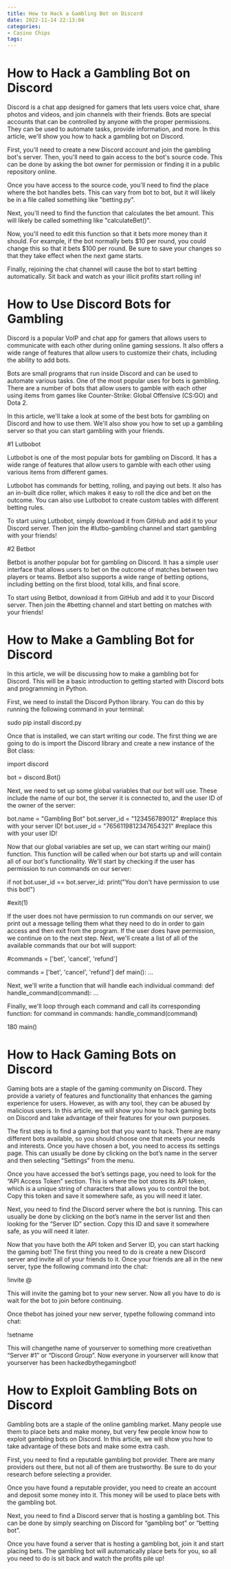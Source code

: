 ```yaml
---
title: How to Hack a Gambling Bot on Discord 
date: 2022-11-14 22:13:04
categories:
- Casino Chips
tags:
---
```



#  How to Hack a Gambling Bot on Discord 

Discord is a chat app designed for gamers that lets users voice chat, share photos and videos, and join channels with their friends. Bots are special accounts that can be controlled by anyone with the proper permissions. They can be used to automate tasks, provide information, and more. In this article, we'll show you how to hack a gambling bot on Discord.

First, you'll need to create a new Discord account and join the gambling bot's server. Then, you'll need to gain access to the bot's source code. This can be done by asking the bot owner for permission or finding it in a public repository online.

Once you have access to the source code, you'll need to find the place where the bot handles bets. This can vary from bot to bot, but it will likely be in a file called something like "betting.py".

Next, you'll need to find the function that calculates the bet amount. This will likely be called something like "calculateBet()".

Now, you'll need to edit this function so that it bets more money than it should. For example, if the bot normally bets $10 per round, you could change this so that it bets $100 per round. Be sure to save your changes so that they take effect when the next game starts.

Finally, rejoining the chat channel will cause the bot to start betting automatically. Sit back and watch as your illicit profits start rolling in!

#  How to Use Discord Bots for Gambling 

Discord is a popular VoIP and chat app for gamers that allows users to communicate with each other during online gaming sessions. It also offers a wide range of features that allow users to customize their chats, including the ability to add bots.

Bots are small programs that run inside Discord and can be used to automate various tasks. One of the most popular uses for bots is gambling. There are a number of bots that allow users to gamble with each other using items from games like Counter-Strike: Global Offensive (CS:GO) and Dota 2.

In this article, we'll take a look at some of the best bots for gambling on Discord and how to use them. We'll also show you how to set up a gambling server so that you can start gambling with your friends.

#1 Lutbobot 

Lutbobot is one of the most popular bots for gambling on Discord. It has a wide range of features that allow users to gamble with each other using various items from different games.

Lutbobot has commands for betting, rolling, and paying out bets. It also has an in-built dice roller, which makes it easy to roll the dice and bet on the outcome. You can also use Lutbobot to create custom tables with different betting rules.

To start using Lutbobot, simply download it from GitHub and add it to your Discord server. Then join the #lutbo-gambling channel and start gambling with your friends!

#2 Betbot 

Betbot is another popular bot for gambling on Discord. It has a simple user interface that allows users to bet on the outcome of matches between two players or teams. Betbot also supports a wide range of betting options, including betting on the first blood, total kills, and final score.

To start using Betbot, download it from GitHub and add it to your Discord server. Then join the #betting channel and start betting on matches with your friends!

#  How to Make a Gambling Bot for Discord 

In this article, we will be discussing how to make a gambling bot for Discord. This will be a basic introduction to getting started with Discord bots and programming in Python.

First, we need to install the Discord Python library. You can do this by running the following command in your terminal:

sudo pip install discord.py

Once that is installed, we can start writing our code. The first thing we are going to do is import the Discord library and create a new instance of the Bot class:

import discord

bot = discord.Bot()

Next, we need to set up some global variables that our bot will use. These include the name of our bot, the server it is connected to, and the user ID of the owner of the server:

bot.name = "Gambling Bot"
bot.server_id = "123456789012" #replace this with your server ID!
bot.user_id = "7656119812347654321" #replace this with your user ID!

Now that our global variables are set up, we can start writing our main() function. This function will be called when our bot starts up and will contain all of our bot's functionality. We'll start by checking if the user has permission to run commands on our server:

if not bot.user_id == bot.server_id: 	print("You don't have permission to use this bot!")

#exit(1)

If the user does not have permission to run commands on our server, we print out a message telling them what they need to do in order to gain access and then exit from the program. If the user does have permission, we continue on to the next step. Next, we'll create a list of all of the available commands that our bot will support:

#commands = ['bet', 'cancel', 'refund']

commands = ['bet', 'cancel', 'refund'] 	def main(): 	 ...

Next, we'll write a function that will handle each individual command: 	def handle_command(command): 	 ...

  Finally, we'll loop through each command and call its corresponding function: for command in commands: 	handle_command(command)

180 main()

#  How to Hack Gaming Bots on Discord 

Gaming bots are a staple of the gaming community on Discord. They provide a variety of features and functionality that enhances the gaming experience for users. However, as with any tool, they can be abused by malicious users. In this article, we will show you how to hack gaming bots on Discord and take advantage of their features for your own purposes.

The first step is to find a gaming bot that you want to hack. There are many different bots available, so you should choose one that meets your needs and interests. Once you have chosen a bot, you need to access its settings page. This can usually be done by clicking on the bot’s name in the server and then selecting “Settings” from the menu.

Once you have accessed the bot’s settings page, you need to look for the “API Access Token” section. This is where the bot stores its API token, which is a unique string of characters that allows you to control the bot. Copy this token and save it somewhere safe, as you will need it later.

Next, you need to find the Discord server where the bot is running. This can usually be done by clicking on the bot’s name in the server list and then looking for the “Server ID” section. Copy this ID and save it somewhere safe, as you will need it later.

Now that you have both the API token and Server ID, you can start hacking the gaming bot! The first thing you need to do is create a new Discord server and invite all of your friends to it. Once your friends are all in the new server, type the following command into the chat:

!invite <bot name> @<server id>

This will invite the gaming bot to your new server. Now all you have to do is wait for the bot to join before continuing.

Once thebot has joined your new server, typethe following command into chat:

!setname <new name>

This will changethe name of yourserver to something more creativethan “Server #1” or “Discord Group”. Now everyone in yourserver will know that yourserver has been hackedbythegamingbot!





#  How to Exploit Gambling Bots on Discord

Gambling bots are a staple of the online gambling market. Many people use them to place bets and make money, but very few people know how to exploit gambling bots on Discord. In this article, we will show you how to take advantage of these bots and make some extra cash.

First, you need to find a reputable gambling bot provider. There are many providers out there, but not all of them are trustworthy. Be sure to do your research before selecting a provider.

Once you have found a reputable provider, you need to create an account and deposit some money into it. This money will be used to place bets with the gambling bot.

Next, you need to find a Discord server that is hosting a gambling bot. This can be done by simply searching on Discord for “gambling bot” or “betting bot”.

Once you have found a server that is hosting a gambling bot, join it and start placing bets. The gambling bot will automatically place bets for you, so all you need to do is sit back and watch the profits pile up!